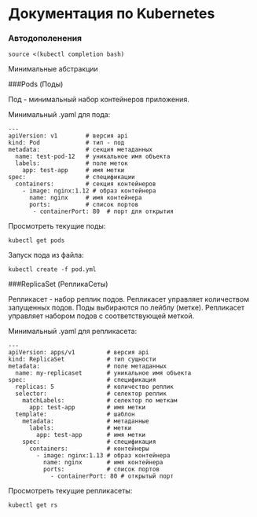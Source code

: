 # Документация по Kubernetes

### Автодополенения

``source <(kubectl completion bash)``

Минимальные абстракции

###Pods (Поды)

Под - минимальный набор контейнеров приложения.

Минимальный .yaml для пода:

```
---
apiVersion: v1        # версия api
kind: Pod             # тип - под
metadata:             # секция метаданных
  name: test-pod-12   # уникальное имя объекта
  labels:             # поле меток
    app: test-app     # имя метки
spec:                 # спецификации
  containers:         # секция контейнеров
    - image: nginx:1.12 # образ контейнера
      name: nginx     # имя контейнера
      ports:          # список портов
       - containerPort: 80  # порт для открытия
```

Просмотреть текущие поды:

``kubectl get pods``

Запуск пода из файла:

``kubectl create -f pod.yml``

###ReplicaSet (РепликаСеты)

Репликасет - набор реплик подов. Репликасет управляет количеством запущенных подов. Поды выбираются по лейблу (метке). Репликасет управляет набором подов с соответствующей меткой.

Минимальный .yaml для репликасета:

```
---
apiVersion: apps/v1         # версия api
kind: ReplicaSet            # тип сущности
metadata:                   # поле метаданных
  name: my-replicaset       # уникальное имя объекта
spec:                       # спецификация
  replicas: 5               # количество реплик
  selector:                 # селектор реплик
    matchLabels:            # селектор по меткам
      app: test-app         # имя метки
  template:                 # шаблон
    metadata:               # метаданные
      labels:               # метки
        app: test-app       # имя метки
    spec:                   # спецификация
      containers:           # контейнеры
        - image: nginx:1.13 # образ контейнера
          name: nginx       # имя контейнера
          ports:            # список портов
            - containerPort: 80 # открытый порт
```

Просмотреть текущие репликасеты:

``kubectl get rs``
